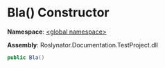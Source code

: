 # Bla\(\) Constructor

**Namespace**: [\<global namespace>](../../README.md)

**Assembly**: Roslynator\.Documentation\.TestProject\.dll

```csharp
public Bla()
```

